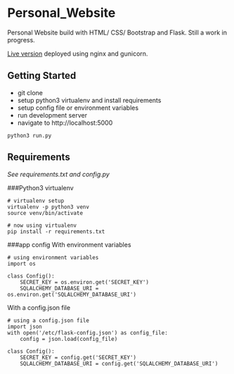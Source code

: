 # Personal_Website
Personal Website build with HTML/ CSS/ Bootstrap and Flask.
Still a work in progress.

[Live version](http://www.robertmichaud.xyz) deployed using nginx and gunicorn.

## Getting Started
- git clone
- setup python3 virtualenv and install requirements
- setup config file or environment variables
- run development server
- navigate to http://localhost:5000
```
python3 run.py
```

## Requirements
*See requirements.txt and config.py*

###Python3 virtualenv
```
# virtualenv setup
virtualenv -p python3 venv
source venv/bin/activate

# now using virtualenv
pip install -r requirements.txt
```
###app config
With environment variables
```
# using environment variables
import os

class Config():
    SECRET_KEY = os.environ.get('SECRET_KEY')
    SQLALCHEMY_DATABASE_URI = os.environ.get('SQLALCHEMY_DATABASE_URI')
```
With a config.json file
```
# using a config.json file
import json
with open('/etc/flask-config.json') as config_file:
    config = json.load(config_file)

class Config():
    SECRET_KEY = config.get('SECRET_KEY')
    SQLALCHEMY_DATABASE_URI = config.get('SQLALCHEMY_DATABASE_URI')	
```

